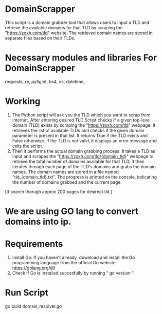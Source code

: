 # DomainScrapper
This script is a domain grabber tool that allows users to input a TLD and retrieve the available domains for that TLD by scraping the "https://zoxh.com/tld" website.
The retrieved domain names are stored in separate files based on their TLDs.

# Necessary modules and libraries For DomainScrapper

requests,
re,
pyfiglet,
bs4,
os,
datetime,

# Working

1. The Python script will ask you the TLD which you want to scrap from internet, After entering desired TLD Script checks if a given top-level domain (TLD) exists by scraping the "https://zoxh.com/tld" webpage. It retrieves the list of available TLDs and checks if the given domain parameter is present in that list. It returns True if the TLD exists and False otherwise. If the TLD is not valid, it displays an error message and exits the script.
2. Then it performs the actual domain grabbing process. It takes a TLD as input and scrapes the "https://zoxh.com/tld/{domain_tld}" webpage to retrieve the total number of domains available for that TLD. It then iterates through each page of the TLD's domains and grabs the domain names. The domain names are stored in a file named "tld_{domain_tld}.txt". The progress is printed on the console, indicating the number of domains grabbed and the current page.

[It search thorugh approx 200 pages for desirect tld.]

# We are using GO lang to convert domains into ip.

# Requirements 
1. Install Go: If you haven't already, download and install the Go programming language from the official Go website: https://golang.org/dl/
2. Check if Go is installed succesfully by running " go version "

# Run Script

go build domain_resolver.go

